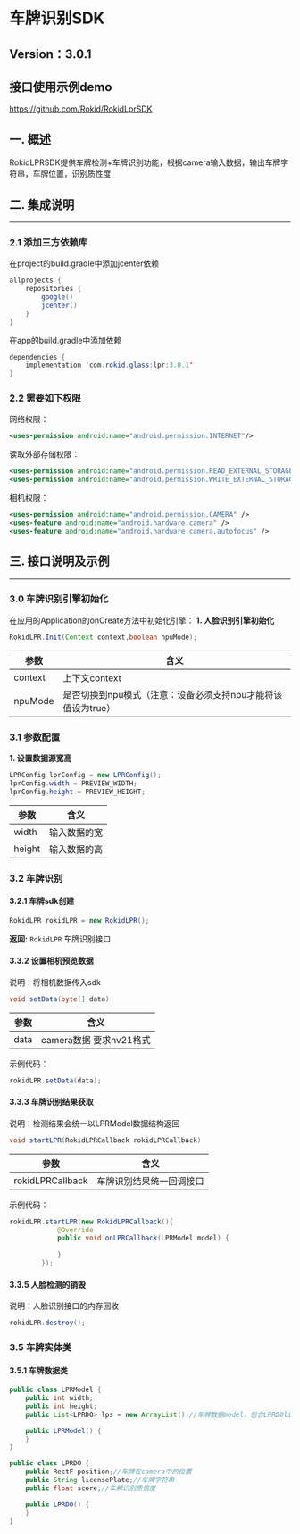 # 车牌识别SDK
**Version：3.0.1**
---

## 接口使用示例demo
https://github.com/Rokid/RokidLprSDK

## 一. 概述

RokidLPRSDK提供车牌检测+车牌识别功能，根据camera输入数据，输出车牌字符串，车牌位置，识别质性度

## 二. 集成说明
---
### 2.1 添加三方依赖库
在project的build.gradle中添加jcenter依赖
```java
allprojects {
    repositories {
        google()
        jcenter()
    }
}
```

在app的build.gradle中添加依赖
```java
dependencies {
    implementation 'com.rokid.glass:lpr:3.0.1'
}
```

### 2.2 需要如下权限
网络权限：
```xml
<uses-permission android:name="android.permission.INTERNET"/>
```

读取外部存储权限：
```xml
<uses-permission android:name="android.permission.READ_EXTERNAL_STORAGE"/>
<uses-permission android:name="android.permission.WRITE_EXTERNAL_STORAGE/>
```
相机权限：
```xml
<uses-permission android:name="android.permission.CAMERA" />
<uses-feature android:name="android.hardware.camera" />
<uses-feature android:name="android.hardware.camera.autofocus" />
```

## 三. 接口说明及示例
---
### 3.0 车牌识别引擎初始化
在应用的Application的onCreate方法中初始化引擎：
**1. 人脸识别引擎初始化**

```java
RokidLPR.Init(Context context,boolean npuMode);
```
参数|含义
------|---------
context | 上下文context
npuMode | 是否切换到npu模式（注意：设备必须支持npu才能将该值设为true）


### 3.1 参数配置
**1. 设置数据源宽高**
``` java
LPRConfig lprConfig = new LPRConfig();
lprConfig.width = PREVIEW_WIDTH;
lprConfig.height = PREVIEW_HEIGHT;
```
参数|含义
------|---------
width | 输入数据的宽
height | 输入数据的高


### 3.2 车牌识别
#### 3.2.1 车牌sdk创建
``` java
RokidLPR rokidLPR = new RokidLPR();
```

**返回:**
`RokidLPR` 车牌识别接口

#### 3.3.2 设置相机预览数据
说明：将相机数据传入sdk
``` java
void setData(byte[] data)
```
参数|含义
------|---------
data | camera数据 要求nv21格式

示例代码：
```java
rokidLPR.setData(data);
```
#### 3.3.3 车牌识别结果获取
说明：检测结果会统一以LPRModel数据结构返回
``` java
void startLPR(RokidLPRCallback rokidLPRCallback)
```
参数|含义
------|---------
rokidLPRCallback | 车牌识别结果统一回调接口

示例代码：
```java
rokidLPR.startLPR(new RokidLPRCallback(){
            @Override
            public void onLPRCallback(LPRModel model) {
            
            }
        });
```
#### 3.3.5 人脸检测的销毁
说明：人脸识别接口的内存回收
```java
rokidLPR.destroy();
```

### 3.5 车牌实体类

#### 3.5.1 车牌数据类
```java
public class LPRModel {
    public int width;
    public int height;
    public List<LPRDO> lps = new ArrayList();//车牌数据model，包含LPRDOlist

    public LPRModel() {
    }
}

public class LPRDO {
    public RectF position;//车牌在camera中的位置
    public String licensePlate;//车牌字符串
    public float score;//车牌识别质信度

    public LPRDO() {
    }
}
```
